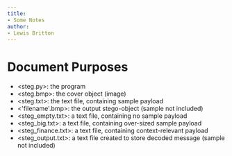 ```yaml
---
title:
- Some Notes
author:
- Lewis Britton
---
```


# Document Purposes

* <steg.py>: the program
* <steg.bmp>: the cover object (image)
* <steg.txt>: the text file, containing sample payload
* <'filename'.bmp>: the output stego-object (sample not included)
* <steg_empty.txt>: a text file, containing no sample payload
* <steg_big.txt>: a text file, containing over-sized sample payload
* <steg_finance.txt>: a text file, containing context-relevant payload
* <steg_output.txt>: a text file created to store decoded message (sample not included)
